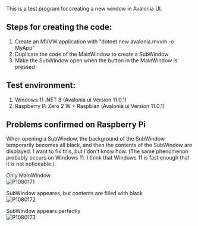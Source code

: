 This is a test program for creating a new window in Avalonia UI.

## Steps for creating the code:
1. Create an MVVW application with "dotnet new avalonia.mvvm -o MyApp"
2. Duplicate the code of the MainWindow to create a SubWindow
3. Make the SubWindow open when the button in the MainWindow is pressed

## Test environment: 
1. Windows 11 .NET 8 (Avalonia ui Version 11.0.1)
2. Raspberry Pi Zero 2 W + Raspbian (Avalonia ui Version 11.0.1)


## Problems confirmed on Raspberry Pi
When opening a SubWindow, the background of the SubWindow temporarily becomes all black, and then the contents of the SubWindow are displayed.
I want to fix this, but I don't know how.
(The same phenomenon probably occurs on Windows 11. I think that Windows 11 is fast enough that it is not noticeable.)

Only MainWindow  
![P1080171](https://github.com/user-attachments/assets/89d36439-d5fa-4327-bf5c-b50692a92fa5)

SubWindow appeares, but contents are filled with black  
![P1080172](https://github.com/user-attachments/assets/68dfab36-9fa9-4689-a575-32cd046b8f1b)

SubWindow appears perfectly  
![P1080173](https://github.com/user-attachments/assets/d8540648-cecb-4de3-85dc-1190b83b0500)

